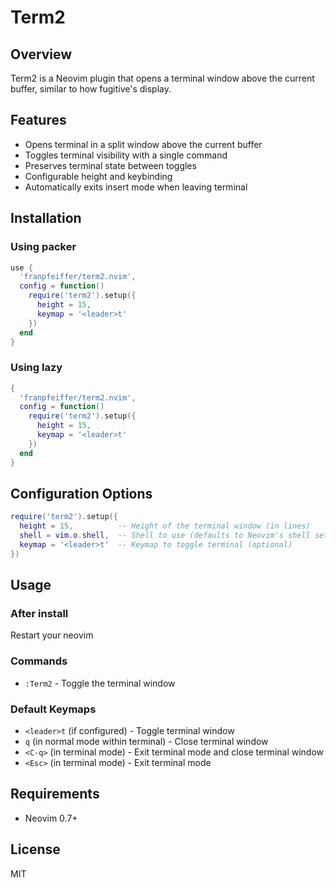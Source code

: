 # Term2

## Overview
Term2 is a Neovim plugin that opens a terminal window above the current buffer, similar to how fugitive's display.

## Features
- Opens terminal in a split window above the current buffer
- Toggles terminal visibility with a single command
- Preserves terminal state between toggles
- Configurable height and keybinding
- Automatically exits insert mode when leaving terminal

## Installation

### Using packer
```lua
use {
  'franpfeiffer/term2.nvim',
  config = function()
    require('term2').setup({
      height = 15,
      keymap = '<leader>t'
    })
  end
}
```

### Using lazy
```lua
{
  'franpfeiffer/term2.nvim',
  config = function()
    require('term2').setup({
      height = 15,
      keymap = '<leader>t'
    })
  end
}
```

## Configuration Options
```lua
require('term2').setup({
  height = 15,          -- Height of the terminal window (in lines)
  shell = vim.o.shell,  -- Shell to use (defaults to Neovim's shell setting)
  keymap = '<leader>t'  -- Keymap to toggle terminal (optional)
})
```

## Usage
### After install
Restart your neovim

### Commands
- `:Term2` - Toggle the terminal window

### Default Keymaps
- `<leader>t` (if configured) - Toggle terminal window
- `q` (in normal mode within terminal) - Close terminal window
- `<C-q>` (in terminal mode) - Exit terminal mode and close terminal window
- `<Esc>` (in terminal mode) - Exit terminal mode

## Requirements
- Neovim 0.7+

## License
MIT
